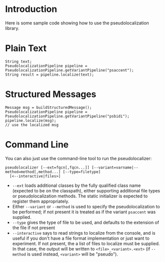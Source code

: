 # Introduction #

Here is some sample code showing how to use the pseudolocalization library.


# Plain Text #

```
String text;
PseudolocalizationPipeline pipeline = PseudolocalizationPipeline.getVariantPipeline("psaccent");
String result = pipeline.localize(text);
```

# Structured Messages #

```
Message msg = buildStructuredMessage();
PseudolocalizationPipeline pipeline = PseudolocalizationPipeline.getVariantPipeline("psbidi");
pipeline.localize(msg);
// use the localized msg
```

# Command Line #
You can also just use the command-line tool to run the pseudolocalizer:

```
pseudolocalizer [--ext=fqcn[,fqcn...]] [--variant=varname|--method=method[,method...] [--type=filetype]
  [<--interactive|files>]
```

  * `--ext` loads additional classes by the fully qualified class name (expected to be on the classpath), either supporting additional file types or pseudolocalization methods.  The static initializer is expected to register them appropriately.
  * Either `--variant` or `--method` is used to specify the pseudolocalization to be performed; if not present it is treated as if the variant `psaccent` was supplied.
  * `--type` gives the type of file to be used, and defaults to the extension of the file if not present
  * `--interactive` says to read strings to localize from the console, and is useful if you don't have a file format  implementation or just want to experiment.  If not present, the a list of files to localize must be supplied.  In that case, the output will be written to `<file>_<variant>.<ext>` (if `--method` is used instead, `<variant>` will be "pseudo").